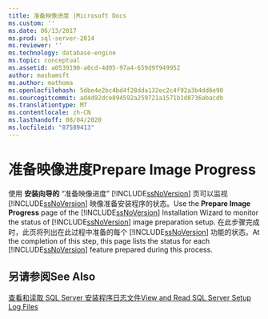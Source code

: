 ```yaml
---
title: 准备映像进度 |Microsoft Docs
ms.custom: ''
ms.date: 06/13/2017
ms.prod: sql-server-2014
ms.reviewer: ''
ms.technology: database-engine
ms.topic: conceptual
ms.assetid: a0539190-a0cd-4d05-97a4-659d9f949952
author: mashamsft
ms.author: mathoma
ms.openlocfilehash: 5dbe4e2bc4bd4f28dda132ec2c4f92a3b4dd6e90
ms.sourcegitcommit: ad4d92dce894592a259721a1571b1d8736abacdb
ms.translationtype: MT
ms.contentlocale: zh-CN
ms.lasthandoff: 08/04/2020
ms.locfileid: "87589413"
---
```

# <a name="prepare-image-progress"></a><span data-ttu-id="758d8-102">准备映像进度</span><span class="sxs-lookup"><span data-stu-id="758d8-102">Prepare Image Progress</span></span>
  <span data-ttu-id="758d8-103">使用 **安装向导的** “准备映像进度” [!INCLUDE[ssNoVersion](../../includes/ssnoversion-md.md)] 页可以监视 [!INCLUDE[ssNoVersion](../../includes/ssnoversion-md.md)] 映像准备安装程序的状态。</span><span class="sxs-lookup"><span data-stu-id="758d8-103">Use the **Prepare Image Progress** page of the [!INCLUDE[ssNoVersion](../../includes/ssnoversion-md.md)] Installation Wizard to monitor the status of [!INCLUDE[ssNoVersion](../../includes/ssnoversion-md.md)] image preparation setup.</span></span> <span data-ttu-id="758d8-104">在此步骤完成时，此页将列出在此过程中准备的每个 [!INCLUDE[ssNoVersion](../../includes/ssnoversion-md.md)] 功能的状态。</span><span class="sxs-lookup"><span data-stu-id="758d8-104">At the completion of this step, this page lists the status for each [!INCLUDE[ssNoVersion](../../includes/ssnoversion-md.md)] feature prepared during this process.</span></span>  
  
## <a name="see-also"></a><span data-ttu-id="758d8-105">另请参阅</span><span class="sxs-lookup"><span data-stu-id="758d8-105">See Also</span></span>  
 [<span data-ttu-id="758d8-106">查看和读取 SQL Server 安装程序日志文件</span><span class="sxs-lookup"><span data-stu-id="758d8-106">View and Read SQL Server Setup Log Files</span></span>](../../database-engine/install-windows/view-and-read-sql-server-setup-log-files.md)  
  
  
